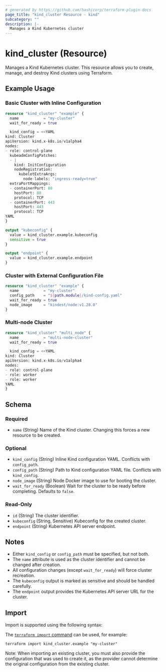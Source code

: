 ```yaml
---
# generated by https://github.com/hashicorp/terraform-plugin-docs
page_title: "kind_cluster Resource - kind"
subcategory: ""
description: |-
  Manages a Kind Kubernetes cluster
---
```


# kind_cluster (Resource)

Manages a Kind Kubernetes cluster. This resource allows you to create, manage, and destroy Kind clusters using Terraform.

## Example Usage

### Basic Cluster with Inline Configuration

```terraform
resource "kind_cluster" "example" {
  name           = "my-cluster"
  wait_for_ready = true

  kind_config = <<YAML
kind: Cluster
apiVersion: kind.x-k8s.io/v1alpha4
nodes:
- role: control-plane
  kubeadmConfigPatches:
  - |
    kind: InitConfiguration
    nodeRegistration:
      kubeletExtraArgs:
        node-labels: "ingress-ready=true"
  extraPortMappings:
  - containerPort: 80
    hostPort: 80
    protocol: TCP
  - containerPort: 443
    hostPort: 443
    protocol: TCP
YAML
}

output "kubeconfig" {
  value = kind_cluster.example.kubeconfig
  sensitive = true
}

output "endpoint" {
  value = kind_cluster.example.endpoint
}
```

### Cluster with External Configuration File

```terraform
resource "kind_cluster" "example" {
  name           = "my-cluster"
  config_path    = "${path.module}/kind-config.yaml"
  wait_for_ready = true
  node_image     = "kindest/node:v1.28.0"
}
```

### Multi-node Cluster

```terraform
resource "kind_cluster" "multi_node" {
  name           = "multi-node-cluster"
  wait_for_ready = true

  kind_config = <<YAML
kind: Cluster
apiVersion: kind.x-k8s.io/v1alpha4
nodes:
- role: control-plane
- role: worker
- role: worker
YAML
}
```

## Schema

### Required

- `name` (String) Name of the Kind cluster. Changing this forces a new resource to be created.

### Optional

- `kind_config` (String) Inline Kind configuration YAML. Conflicts with `config_path`.
- `config_path` (String) Path to Kind configuration YAML file. Conflicts with `kind_config`.
- `node_image` (String) Node Docker image to use for booting the cluster.
- `wait_for_ready` (Boolean) Wait for the cluster to be ready before completing. Defaults to `false`.

### Read-Only

- `id` (String) The cluster identifier.
- `kubeconfig` (String, Sensitive) Kubeconfig for the created cluster.
- `endpoint` (String) Kubernetes API server endpoint.

## Notes

- Either `kind_config` or `config_path` must be specified, but not both.
- The `name` attribute is used as the cluster identifier and cannot be changed after creation.
- All configuration changes (except `wait_for_ready`) will force cluster recreation.
- The `kubeconfig` output is marked as sensitive and should be handled carefully.
- The `endpoint` output provides the Kubernetes API server URL for the cluster.

## Import

Import is supported using the following syntax:

The [`terraform import` command](https://developer.hashicorp.com/terraform/cli/commands/import) can be used, for example:

```shell
terraform import kind_cluster.example "my-cluster"
```

Note: When importing an existing cluster, you must also provide the configuration that was used to create it, as the provider cannot determine the original configuration from the existing cluster.
